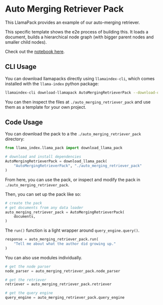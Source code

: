 # Auto Merging Retriever Pack

This LlamaPack provides an example of our auto-merging retriever.

This specific template shows the e2e process of building this. It loads
a document, builds a hierarchical node graph (with bigger parent nodes and smaller
child nodes).

Check out the [notebook here](https://github.com/run-llama/llama-hub/blob/main/llama_hub/llama_packs/auto_merging_retriever/auto_merging_retriever.ipynb).

## CLI Usage

You can download llamapacks directly using `llamaindex-cli`, which comes installed with the `llama-index` python package:

```bash
llamaindex-cli download-llamapack AutoMergingRetrieverPack --download-dir ./auto_merging_retriever_pack
```

You can then inspect the files at `./auto_merging_retriever_pack` and use them as a template for your own project.

## Code Usage

You can download the pack to a the `./auto_merging_retriever_pack` directory:

```python
from llama_index.llama_pack import download_llama_pack

# download and install dependencies
AutoMergingRetrieverPack = download_llama_pack(
    "AutoMergingRetrieverPack", "./auto_merging_retriever_pack"
)
```

From here, you can use the pack, or inspect and modify the pack in `./auto_merging_retriever_pack`.

Then, you can set up the pack like so:

```python
# create the pack
# get documents from any data loader
auto_merging_retriever_pack = AutoMergingRetrieverPack(
    documents,
)
```

The `run()` function is a light wrapper around `query_engine.query()`.

```python
response = auto_merging_retriever_pack.run(
    "Tell me about what the author did growing up."
)
```

You can also use modules individually.

```python
# get the node parser
node_parser = auto_merging_retriever_pack.node_parser

# get the retriever
retriever = auto_merging_retriever_pack.retriever

# get the query engine
query_engine = auto_merging_retriever_pack.query_engine
```
